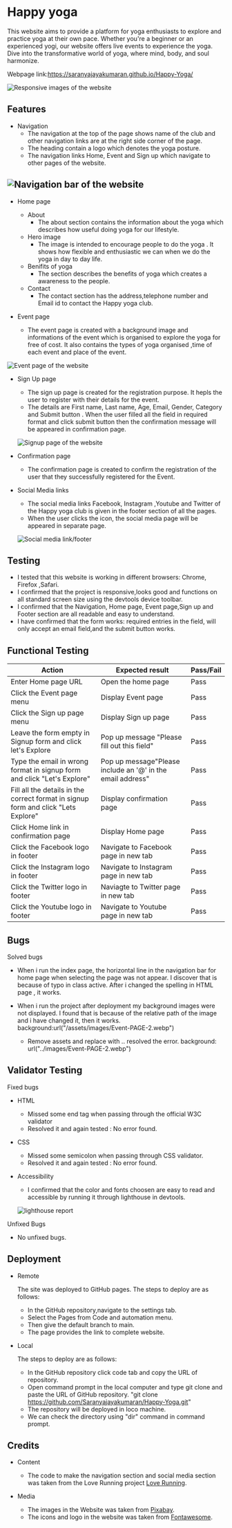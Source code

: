 # Happy yoga
This website aims to provide a platform for yoga enthusiasts to explore and practice yoga at their own pace. Whether you're a beginner or an experienced yogi, our website offers live events to experience the yoga. Dive into the transformative world of yoga, where mind, body, and soul harmonize.

Webpage link:https://saranyajayakumaran.github.io/Happy-Yoga/


![Responsive images of the website](https://raw.githubusercontent.com/Saranyajayakumaran/Happy-Yoga/main/assets/images/screenshot-responsive-n%20.webp)

## Features

- Navigation
    - The navigation at the top of the page shows name of the club and other navigation links are at the right side corner of the page.
    - The heading contain a logo which denotes the yoga posture.
    - The navigation links Home, Event and Sign up which navigate to other pages of the website.
    
![Navigation bar of the website](https://raw.githubusercontent.com/Saranyajayakumaran/Happy-Yoga/main/assets/images/screenshot-navigation.webp)
---
- Home page

    - About
        - The about section contains the information about the yoga which describes how useful doing yoga for our lifestyle.
    - Hero image
        - The image is intended to encourage people to do the yoga . It shows how flexible and enthusiastic we can when we do the yoga in day to day life.
    -   Benifits of yoga
        -  The section describes the benefits of yoga which creates a awareness to the people.
    - Contact
        - The contact section has the address,telephone number and Email id to contact the Happy yoga club.

- Event page
    - The event page is created with a background image and informations of the event which is organised to explore the yoga for free of cost. It also contains the types of yoga organised ,time of each event and place of the event.  

![Event page of the website](<https://raw.githubusercontent.com/Saranyajayakumaran/Happy-Yoga/main/assets/images/screenshot event page.webp>)


- Sign Up page
    - The sign up page is created for the registration purpose. It hepls the user to register with their details for the event.
    - The details are First name, Last name, Age, Email, Gender, Category and Submit button . When the user filled all the field in required format and click submit button then the confirmation message will be appeared in confirmation page.

   ![Signup page of the website]( https://raw.githubusercontent.com/Saranyajayakumaran/Happy-Yoga/main/assets/images/screenshot-signup.webp)

- Confirmation page
    - The confirmation page is created to confirm the registration of the user that they successfully registered for the Event.


- Social Media links
    - The social media links Facebook, Instagram ,Youtube and Twitter of the Happy yoga club is given in the footer section of all the pages. 
    - When the user clicks the icon, the social media page will be appeared in separate page.
   
    ![Social media link/footer](https://raw.githubusercontent.com/Saranyajayakumaran/Happy-Yoga/main/assets/images/screenshot-footer.webp)



## Testing
- I tested that this website is working in different browsers: Chrome, Firefox ,Safari.
- I confirmed that the project is responsive,looks good and functions on all standard screen size using the devtools device toolbar.
- I confirmed that the Navigation, Home page, Event page,Sign up and Footer section are all readable and easy to understand.
- I have confirmed that the form works: required entries in the field, will only accept an email field,and the submit button works.

## Functional Testing


| Action      | Expected result  | Pass/Fail     |
|------------|------|----------------|
| Enter Home page URL  | Open the home page   | Pass|
| Click the Event page menu | Display Event page   | Pass|
| Click the Sign up page menu  | Display Sign up page  | Pass |
| Leave the form empty in Signup form and click let's Explore|Pop up message "Please fill out this field"|Pass|
| Type the email in wrong format in signup form and click "Let's Explore"|Pop up message"Please include an '@' in the email address" |Pass
|Fill all the details in the correct format in signup form and click "Lets Explore"|Display confirmation page|Pass|
|Click Home link in confirmation page|Display Home page|Pass|
|Click the Facebook logo in footer |Navigate to Facebook page in new tab|Pass|
|Click the Instagram logo in footer |Navigate to Instagram page in new tab|Pass|
|Click the Twitter logo in footer |Naviagte to Twitter page in new tab| Pass|
|Click the Youtube logo in footer|Navigate to Youtube page in new tab|Pass|



## Bugs
Solved bugs
- When  i run the index page, the horizontal line in the navigation bar for home page when selecting the page was not appear. I discover that is because of typo in class active. After i changed the spelling in HTML page , it works.
- When i run the project after deployment my background images were not displayed. I found that is because of the relative path of the image and i have changed it, then it works.
        background:url("/assets/images/Event-PAGE-2.webp")
        
    - Remove assets and replace with .. resolved the error.
        background: url("../images/Event-PAGE-2.webp")

## Validator Testing
Fixed bugs
- HTML
    - Missed some end tag when passing through the official W3C validator
    - Resolved it and again tested : No error found.
- CSS
    - Missed some semicolon when passing through CSS validator.
    - Resolved it and again tested : No error found.
- Accessibility
    - I confirmed that the color and fonts choosen are easy to read and accessible by running it through lighthouse in devtools.

    ![lighthouse report](https://raw.githubusercontent.com/Saranyajayakumaran/Happy-Yoga/main/assets/images/screenshot-report.webp)

Unfixed Bugs
- No unfixed bugs.


## Deployment
 - Remote 

    The site was deployed to GitHub pages. The steps to deploy are as follows:
    - In the GitHub repository,navigate to the settings tab.
    - Select the Pages from Code and automation menu.
    - Then give the default branch to main.
    - The page provides the link to complete website.
- Local

    The steps to deploy are as follows:
    - In the GitHub repository click code tab and copy the URL of repository.
    - Open command prompt in the local computer and type git clone and paste the URL of GitHub repository.
         "git clone https://github.com/Saranyajayakumaran/Happy-Yoga.git"
    - The repository will be deployed in loco machine.
    - We can check the directory using "dir" command in command prompt. 

## Credits
- Content
    - The code to make the navigation section and social media section was taken from the Love Running  project [Love Running](https://code-institute-org.github.io/love-running-2.0.).

- Media
    - The images in the Website was taken from [Pixabay](https://pixabay.com.).
    - The icons and logo in the website was taken from [Fontawesome](//fontawesome.com/s).

    

